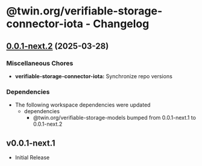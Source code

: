 # @twin.org/verifiable-storage-connector-iota - Changelog

## [0.0.1-next.2](https://github.com/twinfoundation/verifiable-storage/compare/verifiable-storage-connector-iota-v0.0.1-next.1...verifiable-storage-connector-iota-v0.0.1-next.2) (2025-03-28)


### Miscellaneous Chores

* **verifiable-storage-connector-iota:** Synchronize repo versions


### Dependencies

* The following workspace dependencies were updated
  * dependencies
    * @twin.org/verifiable-storage-models bumped from 0.0.1-next.1 to 0.0.1-next.2

## v0.0.1-next.1

- Initial Release
